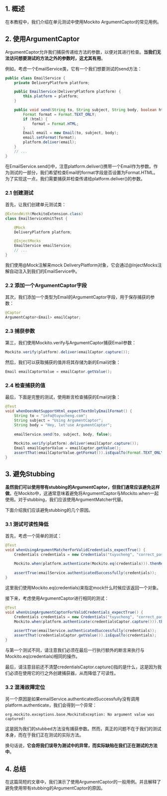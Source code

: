 ## 1. 概述

在本教程中，我们介绍在单元测试中使用Mockito ArgumentCaptor的常见用例。

## 2. 使用ArgumentCaptor

ArgumentCaptor允许我们捕获传递给方法的参数，以便对其进行检查。**当我们无法访问想要测试的方法之外的参数时，这尤其有用**。

例如，考虑一个EmailService类，它有一个我们想要测试的send方法：

```java
public class EmailService {
    private DeliveryPlatform platform;

    public EmailService(DeliveryPlatform platform) {
        this.platform = platform;
    }

    public void send(String to, String subject, String body, boolean html) {
        Format format = Format.TEXT_ONLY;
        if (html) {
            format = Format.HTML;
        }
        Email email = new Email(to, subject, body);
        email.setFormat(format);
        platform.deliver(email);
    }
    // ...
}
```

在EmailService.send()中，注意platform.deliver()携带一个Email作为参数。作为测试的一部分，我们希望检查Email的format字段是否设置为Format.HTML。为了实现这一点，我们需要捕获并检查传递给platform.deliver()的参数。

### 2.1 创建测试

首先，让我们创建单元测试类：

```java
@ExtendWith(MockitoExtension.class)
class EmailServiceUnitTest {

    @Mock
    DeliveryPlatform platform;

    @InjectMocks
    EmailService emailService;
    // ...
}
```

我们使用@Mock注解来mock DeliveryPlatform对象，它会通过@InjectMocks注解自动注入到我们的EmailService中。

### 2.2 添加一个ArgumentCaptor字段

其次，我们添加一个类型为Email的ArgumentCaptor字段，用于保存捕获的参数：

```java
@Captor
ArgumentCaptor<Email> emailCaptor;
```

### 2.3 捕获参数

第三，我们使用Mockito.verify与ArgumentCaptor捕获Email参数：

```java
Mockito.verify(platform).deliver(emailCaptor.capture());
```

然后，我们可以获取捕获的值并将其存储为新的Email对象：

```java
Email emailCaptorValue = emailCaptor.getValue();
```

### 2.4 检查捕获的值

最后，下面是完整的测试，使用断言检查捕获的Email对象：

```java
@Test
void whenDoesNotSupportHtml_expectTextOnlyEmailFormat() {
    String to = "info@tuyucheng.com";
    String subject = "Using ArgumentCaptor";
    String body = "Hey, let'use ArgumentCaptor";
    
    emailService.send(to, subject, body, false);
    
    Mockito.verify(platform).deliver(emailCaptor.capture());
    Email emailCaptorValue = emailCaptor.getValue();
    assertThat(emailCaptorValue.getFormat()).isEqualTo(Format.TEXT_ONLY);
}
```

## 3. 避免Stubbing

**虽然我们可以使用带有stubbing的ArgumentCaptor，但我们通常应该避免这样做**。在Mockito中，这通常意味着避免将ArgumentCaptor与Mockito.when一起使用。对于stubbing，我们应该使用ArgumentMatcher代替。

下面介绍我们应该避免stubbing的几个原因。

### 3.1 测试可读性降低

首先，考虑一个简单的测试：

```java
@Test
void whenUsingArgumentMatcherForValidCredentials_expectTrue() {
    Credentials credentials = new Credentials("tuyucheng", "correct_password", "correct_key");
    
    Mockito.when(platform.authenticate(Mockito.eq(credentials))).thenReturn(AuthenticationStatus.AUTHENTICATED);
    
    assertTrue(emailService.authenticatedSuccessfully(credentials));
}
```

这里我们使用Mockito.eq(credentials)来指定mock什么时候应该返回一个对象。

接下来，考虑使用ArgumentCaptor进行相同的测试：

```java
@Test
void whenUsingArgumentCaptorForValidCredentials_expectTrue() {
    Credentials credentials = new Credentials("tuyucheng", "correct_password", "correct_key");
    Mockito.when(platform.authenticate(credentialsCaptor.capture())).thenReturn(AuthenticationStatus.AUTHENTICATED);
    
    assertTrue(emailService.authenticatedSuccessfully(credentials));
    assertThat(credentialsCaptor.getValue()).isEqualTo(credentials);
}
```

与第一个测试不同，请注意我们必须在最后一行执行额外的断言来执行与Mockito.eq(credentials)相同的操作。

最后，请注意目前还不清楚credentialsCaptor.capture()指的是什么，这是因为我们必须在使用它的行之外创建捕获器，从而降低了可读性。

### 3.2 混淆故障定位

另一个原因是如果emailService.authenticatedSuccessfully没有调用platform.authenticate，我们会得到一个异常：

```text
org.mockito.exceptions.base.MockitoException: No argument value was captured!
```

这是因为我们的stubbed方法没有捕获参数。然而，真正的问题不在于我们的测试本身，而在于我们正在测试的实际方法。

换句话说，**它会将我们误导为测试中的异常，而实际缺陷在我们正在测试的方法中**。

## 4. 总结

在这篇简短的文章中，我们演示了使用ArgumentCaptor的一般用例。并且解释了避免使用带有stubbing的ArgumentCaptor的原因。
